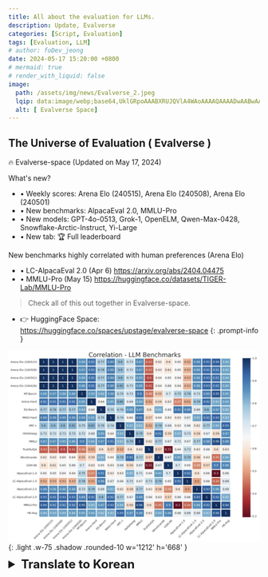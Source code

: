 ```yaml
---
title: All about the evaluation for LLMs.
description: Update, Evalverse
categories: [Script, Evaluation]
tags: [Evaluation, LLM]
# author: foDev_jeong
date: 2024-05-17 15:20:00 +0800
# mermaid: true
# render_with_liquid: false
image:
  path: /assets/img/news/Evalverse_2.jpeg
  lqip: data:image/webp;base64,UklGRpoAAABXRUJQVlA4WAoAAAAQAAAADwAABwAAQUxQSDIAAAARL0AmbZurmr57yyIiqE8oiG0bejIYEQTgqiDA9vqnsUSI6H+oAERp2HZ65qP/VIAWAFZQOCBCAAAA8AEAnQEqEAAIAAVAfCWkAALp8sF8rgRgAP7o9FDvMCkMde9PK7euH5M1m6VWoDXf2FkP3BqV0ZYbO6NA/VFIAAAA
  alt: [ Evalverse Space]
---
```



## The Universe of Evaluation ( Evalverse ) 

🔥 Evalverse-space (Updated on May 17, 2024)

What's new?
- • Weekly scores: Arena Elo (240515), Arena Elo (240508), Arena Elo (240501)
- • New benchmarks: AlpacaEval 2.0, MMLU-Pro
- • New models: GPT-4o-0513, Grok-1, OpenELM, Qwen-Max-0428, Snowflake-Arctic-Instruct, Yi-Large
- • New tab: 🏆 Full leaderboard

New benchmarks highly correlated with human preferences (Arena Elo)
- • LC-AlpacaEval 2.0 (Apr 6) <https://arxiv.org/abs/2404.04475>
- • MMLU-Pro (May 15) <https://huggingface.co/datasets/TIGER-Lab/MMLU-Pro>

> Check all of this out together in Evalverse-space.
- 👉 HuggingFace Space: <https://huggingface.co/spaces/upstage/evalverse-space>
{: .prompt-info }

![ Evaverse Chart ](/assets/img/news/Evalverse_1.jpeg){: .light .w-75 .shadow .rounded-10 w='1212' h='668' }


<details markdown="1">
<summary style= "font-size:24px; line-height:24px; font-weight:bold; cursor:pointer;" > Translate to Korean </summary>


## 평가의 공간 ( Evalverse ) 

🔥 evalverse-space (업데이트: 2024년 5월 17일)

새로운 기능
- • 주간 점수: 아레나 엘로(240515), 아레나 엘로(240508), 아레나 엘로(240501)
- • 새로운 벤치마크: AlpacaEval 2.0, MMLU-Pro
- • 신규 모델: GPT-4o-0513, Grok-1, OpenELM, Qwen-Max-0428, Snowflake-Arctic-Instruct, Yi-Large
- • 새 탭: 🏆 전체 순위표

인간의 선호도와 높은 상관 관계가 있는 새로운 벤치마크(Arena Elo)
- • LC-AlpacaEval 2.0 (4월 6일) https://lnkd.in/gqmzrjyb
- • MMLU-Pro(5월 15일) https://lnkd.in/gNeh2RHP

> 이 모든 것을 Evalverse-space에서 함께 확인하세요.
- 👉 허깅페이스 스페이스: https://lnkd.in/gR75pHfC
{: .prompt-info }

</details>